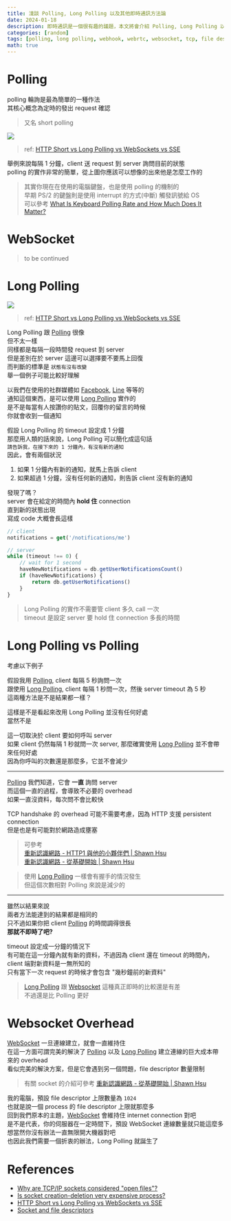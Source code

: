 ```yaml
---
title: 淺談 Polling, Long Polling 以及其他即時通訊方法論
date: 2024-01-18
description: 即時通訊是一個很有趣的議題，本文將會介紹 Polling, Long Polling 以及 WebSocket 的各個特性，並且會分析他們的優缺點
categories: [random]
tags: [polling, long polling, webhook, webrtc, websocket, tcp, file descriptor, socket]
math: true
---
```


# Polling
polling 輪詢是最為簡單的一種作法\
其核心概念為定時的發出 request 確認

> 又名 short polling

![](https://miro.medium.com/v2/resize:fit:828/format:webp/1*YiWBVCm1Ge7LklMsOcZi2g.png)
> ref: [HTTP Short vs Long Polling vs WebSockets vs SSE](https://medium.com/techieahead/http-short-vs-long-polling-vs-websockets-vs-sse-8d9e962b2ba8)

舉例來說每隔 1 分鐘，client 送 request 到 server 詢問目前的狀態\
polling 的實作非常的簡單，從上圖你應該可以想像的出來他是怎麼工作的

> 其實你現在在使用的電腦鍵盤，也是使用 polling 的機制的\
> 早期 PS/2 的鍵盤則是使用 interrupt 的方式(中斷) 觸發訊號給 OS\
> 可以參考 [What Is Keyboard Polling Rate and How Much Does It Matter?](https://www.makeuseof.com/what-is-keyboard-polling-rate-and-how-much-does-it-matter/)

# WebSocket
> to be continued

# Long Polling
![](https://miro.medium.com/v2/resize:fit:828/format:webp/1*JyLiDASqEXBs3ZjvldUrEQ.png)
> ref: [HTTP Short vs Long Polling vs WebSockets vs SSE](https://medium.com/techieahead/http-short-vs-long-polling-vs-websockets-vs-sse-8d9e962b2ba8)

Long Polling 跟 [Polling](#polling) 很像\
但不太一樣\
同樣都是每隔一段時間發 request 到 server\
但是差別在於 server 這邊可以選擇要不要馬上回復\
而判斷的標準是 `狀態有沒有改變`\
舉一個例子可能比較好理解

以我們在使用的社群媒體如 [Facebook](https://facebook.com), [Line](https://line.me/tw/) 等等的\
通知這個東西，是可以使用 [Long Polling](#long-polling) 實作的\
是不是每當有人按讚你的貼文，回覆你的留言的時候\
你就會收到一個通知

假設 Long Polling 的 timeout 設定成 1 分鐘\
那麼用人類的話來說，Long Polling 可以簡化成這句話\
`請告訴我，在接下來的 1 分鐘內，有沒有新的通知`\
因此，會有兩個狀況
1. 如果 1 分鐘內有新的通知，就馬上告訴 client
2. 如果超過 1 分鐘，沒有任何新的通知，則告訴 client 沒有新的通知

發現了嗎？\
server 會在給定的時間內 **hold 住** connection\
直到新的狀態出現\
寫成 code 大概會長這樣
```js
// client
notifications = get('/notifications/me')

// server
while (timeout !== 0) {
    // wait for 1 second
    haveNewNotifications = db.getUserNotificationsCount()
    if (haveNewNotifications) {
        return db.getUserNotifications()
    }
}
```

> Long Polling 的實作不需要管 client 多久 call 一次\
> timeout 是設定 server 要 hold 住 connection 多長的時間

# Long Polling vs Polling
考慮以下例子

假設我用 [Polling](#polling), client 每隔 5 秒詢問一次\
跟使用 [Long Polling](#long-polling), client 每隔 1 秒問一次，然後 server timeout 為 5 秒\
這兩種方法是不是結果都一樣？

這樣是不是看起來改用 Long Polling 並沒有任何好處\
當然不是

這一切取決於 client 要如何呼叫 server\
如果 client 仍然每隔 1 秒就問一次 server, 那麼確實使用 [Long Polling](#long-polling) 並不會帶來任何好處\
因為你呼叫的次數還是那麼多，它並不會減少

<hr>

[Polling](#polling) 我們知道，它會 **一直** 詢問 server\
而這個一直的過程，會導致不必要的 overhead\
如果一直沒資料，每次問不會比較快

TCP handshake 的 overhead 可能不需要考慮，因為 HTTP 支援 persistent connection\
但是也是有可能對於網路造成壅塞

> 可參考\
> [重新認識網路 - HTTP1 與他的小夥伴們 \| Shawn Hsu](../../network/network-http1)\
> [重新認識網路 - 從基礎開始 \| Shawn Hsu](../../network/network-basics)

> 使用 [Long Polling](#long-polling) 一樣會有握手的情況發生\
> 但這個次數相對 Polling 來說是減少的

<hr>

雖然以結果來說\
兩者方法能達到的結果都是相同的\
只不過如果你把 client [Polling](#polling) 的時間調得很長\
**那就不即時了吧?**

timeout 設定成一分鐘的情況下\
有可能在這一分鐘內就有新的資料，不過因為 client 還在 timeout 的時間內，client 端對新資料是一無所知的\
只有當下一次 request 的時候才會包含 "幾秒鐘前的新資料"

> [Long Polling](#long-polling) 跟 [Websocket](#websocket) 這種真正即時的比較還是有差\
> 不過還是比 Polling 更好

# Websocket Overhead
[WebSocket](#websocket) 一旦連線建立，就會一直維持住\
在這一方面可謂完美的解決了 [Polling](#polling) 以及 [Long Polling](#long-polling) 建立連線的巨大成本帶來的 overhead\
看似完美的解決方案，但是它會遇到另一個問題，file descriptor 數量限制

> 有關 socket 的介紹可參考 [重新認識網路 - 從基礎開始 \| Shawn Hsu](../../network/network-basics#socket)

我的電腦，預設 file descriptor 上限數量為 `1024`\
也就是說一個 process 的 file descriptor 上限就那麼多\
回到我們原本的主題，[WebSocket](#websocket) 會維持住 internet connection 對吧\
是不是代表，你的伺服器在一定時間下，預設 WebSocket 連線數量就只能這麼多\
想當然你沒有辦法一直無限開大機器對吧\
也因此我們需要一個折衷的辦法，Long Polling 就誕生了

# References
+ [Why are TCP/IP sockets considered "open files"?](https://unix.stackexchange.com/questions/157351/why-are-tcp-ip-sockets-considered-open-files)
+ [Is socket creation-deletion very expensive process?](https://stackoverflow.com/questions/14051984/is-socket-creation-deletion-very-expensive-process)
+ [HTTP Short vs Long Polling vs WebSockets vs SSE](https://medium.com/techieahead/http-short-vs-long-polling-vs-websockets-vs-sse-8d9e962b2ba8)
+ [Socket and file descriptors](https://stackoverflow.com/questions/13378035/socket-and-file-descriptors)
